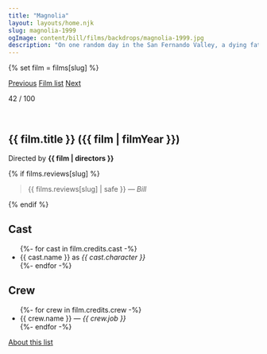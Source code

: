 ```yaml
---
title: "Magnolia"
layout: layouts/home.njk
slug: magnolia-1999
ogImage: content/bill/films/backdrops/magnolia-1999.jpg
description: "On one random day in the San Fernando Valley, a dying father, a young wife, a male caretaker, a famous lost son, a police officer in love, a boy genius, an ex-boy genius, a game show host and an estranged daughter will each become part of a dazzling multiplicity of plots, but one story."
---
```


{% set film = films[slug] %}

<nav class="films">
  <a class="prev" href="../the-straight-story-1999">Previous</a>
  <a href="../">Film list</a>
  <a class="next" href="../the-talented-mr-ripley-1999">Next</a>
</nav>

<p>42 / 100</p>

<article class="film slug-magnolia-1999">
  <div class="backdrop-and-poster">
    <img class="poster" src="../films/posters/{{ slug }}.jpg" alt="">
    <img class="backdrop" src="../films/backdrops/{{ slug }}.jpg" alt="">
  </div>

  <h1>{{ film.title }} ({{ film | filmYear }})</h1>

  

  <p class="director">
    Directed by <strong>{{ film | directors }}</strong>
  </p>

  {% if films.reviews[slug] %}
    <blockquote> 
      {{ films.reviews[slug] | safe }} <em>— Bill</em>
    </blockquote> 
  {% endif %}

  <h2>
    Cast
  </h2>
  <ul>
    {%- for cast in film.credits.cast -%}
      <li>
        {{ cast.name }} as <em>{{ cast.character }}</em>
      </li>
    {%- endfor -%}
  </ul>

  <h2>
    Crew
  </h2>
  <ul>
    {%- for crew in film.credits.crew -%}
      <li>
        {{ crew.name }} &mdash; <em>{{ crew.job }}</em>
      </li>
    {%- endfor -%}
  </ul>
</article>
<footer>
  <a href="../about">About this list</a>
</footer>
